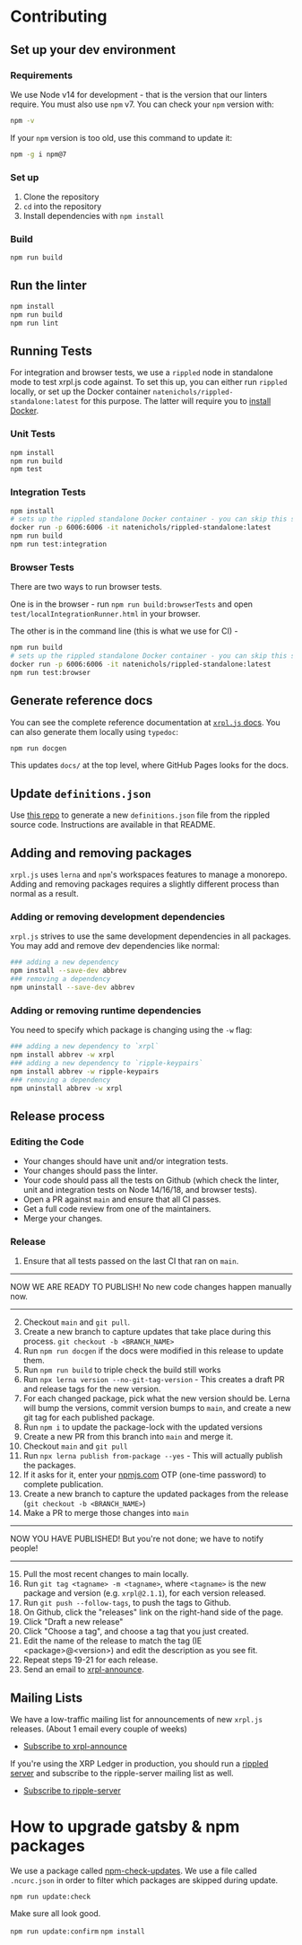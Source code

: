 # Contributing

## Set up your dev environment

### Requirements

We use Node v14 for development - that is the version that our linters require.
You must also use `npm` v7. You can check your `npm` version with:

```bash
npm -v
```

If your `npm` version is too old, use this command to update it:

```bash
npm -g i npm@7
```

### Set up

1. Clone the repository
2. `cd` into the repository
3. Install dependencies with `npm install`

### Build

```bash
npm run build
```

## Run the linter

```bash
npm install
npm run build
npm run lint
```

## Running Tests
For integration and browser tests, we use a `rippled` node in standalone mode to test xrpl.js code against. To set this up, you can either run `rippled` locally, or set up the Docker container `natenichols/rippled-standalone:latest` for this purpose. The latter will require you to [install Docker](https://docs.docker.com/get-docker/).

### Unit Tests

```bash
npm install
npm run build
npm test
```

### Integration Tests

```bash
npm install
# sets up the rippled standalone Docker container - you can skip this step if you already have it set up
docker run -p 6006:6006 -it natenichols/rippled-standalone:latest
npm run build
npm run test:integration
```

### Browser Tests

There are two ways to run browser tests.

One is in the browser - run `npm run build:browserTests` and open `test/localIntegrationRunner.html` in your browser.

The other is in the command line (this is what we use for CI) -

```bash
npm run build
# sets up the rippled standalone Docker container - you can skip this step if you already have it set up
docker run -p 6006:6006 -it natenichols/rippled-standalone:latest
npm run test:browser
```

## Generate reference docs

You can see the complete reference documentation at [`xrpl.js` docs](https://js.xrpl.org). You can also generate them locally using `typedoc`:

```bash
npm run docgen
```

This updates `docs/` at the top level, where GitHub Pages looks for the docs.

## Update `definitions.json`
Use [this repo](https://github.com/RichardAH/xrpl-codec-gen) to generate a new `definitions.json` file from the rippled source code. Instructions are available in that README.

## Adding and removing packages

`xrpl.js` uses `lerna` and `npm`'s workspaces features to manage a monorepo.
Adding and removing packages requires a slightly different process than normal
as a result.

### Adding or removing development dependencies

`xrpl.js` strives to use the same development dependencies in all packages.
You may add and remove dev dependencies like normal:

```bash
### adding a new dependency
npm install --save-dev abbrev
### removing a dependency
npm uninstall --save-dev abbrev
```

### Adding or removing runtime dependencies

You need to specify which package is changing using the `-w` flag:

```bash
### adding a new dependency to `xrpl`
npm install abbrev -w xrpl
### adding a new dependency to `ripple-keypairs`
npm install abbrev -w ripple-keypairs
### removing a dependency
npm uninstall abbrev -w xrpl
```

## Release process

### Editing the Code

* Your changes should have unit and/or integration tests.
* Your changes should pass the linter.
* Your code should pass all the tests on Github (which check the linter, unit and integration tests on Node 14/16/18, and browser tests).
* Open a PR against `main` and ensure that all CI passes.
* Get a full code review from one of the maintainers.
* Merge your changes.

### Release

1. Ensure that all tests passed on the last CI that ran on `main`.
___
NOW WE ARE READY TO PUBLISH! No new code changes happen manually now.
___
2. Checkout `main` and `git pull`.
3. Create a new branch to capture updates that take place during this process. `git checkout -b <BRANCH_NAME>`
4. Run `npm run docgen` if the docs were modified in this release to update them.
5. Run `npm run build` to triple check the build still works
6. Run `npx lerna version --no-git-tag-version` - This creates a draft PR and release tags for the new version.
7. For each changed package, pick what the new version should be. Lerna will bump the versions, commit version bumps to `main`, and create a new git tag for each published package.
8. Run `npm i` to update the package-lock with the updated versions
9. Create a new PR from this branch into `main` and merge it.
10. Checkout `main` and `git pull`
11. Run `npx lerna publish from-package --yes` - This will actually publish the packages.
12. If it asks for it, enter your [npmjs.com](https://npmjs.com) OTP (one-time password) to complete publication.
13. Create a new branch to capture the updated packages from the release (`git checkout -b <BRANCH_NAME>`)
14. Make a PR to merge those changes into `main`

___
NOW YOU HAVE PUBLISHED! But you're not done; we have to notify people!
___
15. Pull the most recent changes to main locally.
16. Run `git tag <tagname> -m <tagname>`, where `<tagname>` is the new package and version (e.g. `xrpl@2.1.1`), for each version released.
17. Run `git push --follow-tags`, to push the tags to Github.
18. On Github, click the "releases" link on the right-hand side of the page.
19. Click "Draft a new release"
20. Click "Choose a tag", and choose a tag that you just created.
21. Edit the name of the release to match the tag (IE \<package\>@\<version\>) and edit the description as you see fit.
22. Repeat steps 19-21 for each release.
23. Send an email to [xrpl-announce](https://groups.google.com/g/xrpl-announce).

## Mailing Lists
We have a low-traffic mailing list for announcements of new `xrpl.js` releases. (About 1 email every couple of weeks)

+ [Subscribe to xrpl-announce](https://groups.google.com/g/xrpl-announce)

If you're using the XRP Ledger in production, you should run a [rippled server](https://github.com/ripple/rippled) and subscribe to the ripple-server mailing list as well.

+ [Subscribe to ripple-server](https://groups.google.com/g/ripple-server)

# How to upgrade gatsby & npm packages

We use a package called [npm-check-updates](https://www.npmjs.com/package/npm-check-updates). We use a file called `.ncurc.json` in order to filter which packages are skipped during update.

`npm run update:check`

Make sure all look good.

`npm run update:confirm`
`npm install`
